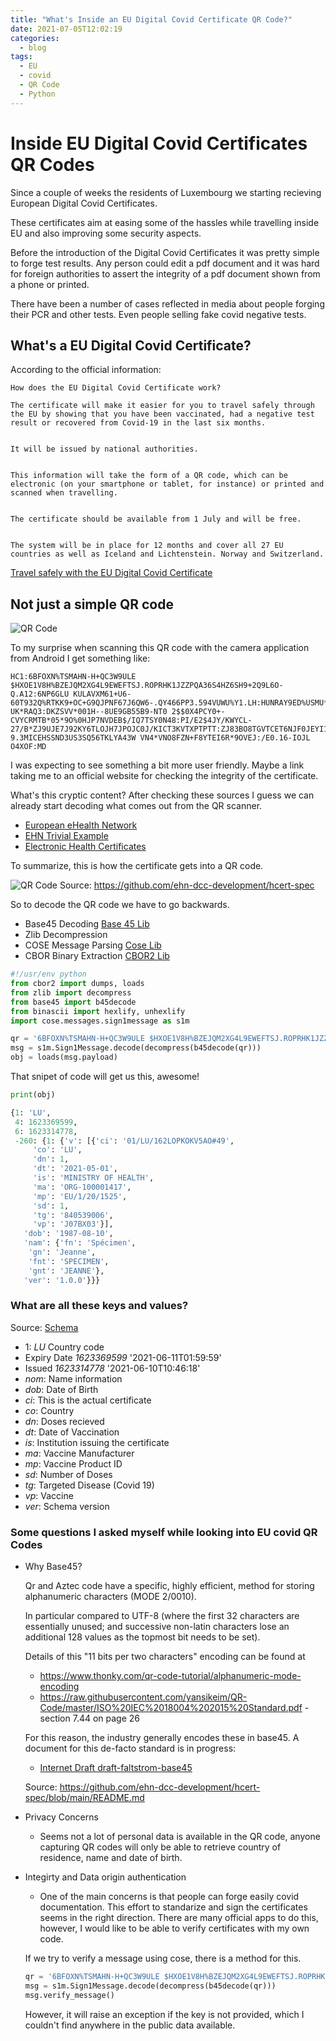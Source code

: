 ```yaml
---
title: "What's Inside an EU Digital Covid Certificate QR Code?"
date: 2021-07-05T12:02:19
categories:
  - blog
tags:
  - EU
  - covid
  - QR Code
  - Python
---
```


# Inside EU Digital Covid Certificates QR Codes


Since a couple of weeks the residents of Luxembourg we starting recieving European Digital Covid Certificates.

These certificates aim at easing some of the hassles while travelling inside EU and also improving some security aspects.

Before the introduction of the Digital Covid Certificates it was pretty simple to forge test results. Any person could edit a pdf document and it was hard for foreign authorities to assert the integrity of a pdf document shown from a phone or printed.

There have been a number of cases reflected in media about people forging their PCR and other tests. Even people selling fake covid negative tests.

## What's a EU Digital Covid Certificate?

According to the official information:
```
How does the EU Digital Covid Certificate work?

The certificate will make it easier for you to travel safely through the EU by showing that you have been vaccinated, had a negative test result or recovered from Covid-19 in the last six months.


It will be issued by national authorities.


This information will take the form of a QR code, which can be electronic (on your smartphone or tablet, for instance) or printed and scanned when travelling.


The certificate should be available from 1 July and will be free.


The system will be in place for 12 months and cover all 27 EU countries as well as Iceland and Lichtenstein. Norway and Switzerland.
```
[Travel safely with the EU Digital Covid Certificate](https://www.europarl.europa.eu/news/en/headlines/priorities/eu-response-to-coronavirus/20210520STO04404/travel-safely-with-the-eu-digital-covid-certificate)

## Not just a simple QR code

![QR Code](../assets/images/INCERT_R_DCC_Vaccination.png "QR")

To my surprise when scanning this QR code with the camera application from Android I get something like:

```
HC1:6BFOXN%TSMAHN-H+QC3W9ULE $HXOE1V8H%BZEJQM2XG4L9EWEFTSJ.ROPRHK1JZZPQA36S4HZ6SH9+2Q9L6O-Q.A12:6NP6GLU KULAVXM61+U6-60T932Q%RTKK9+OC+G9QJPNF67J6QW6-.QY466PP3.594VUWU%Y1.LH:HUNRAY9ED%USMU*PP:+P*.1D9R$P6*C0QJ22 UK*RAQ3:DKZSVV*001H--8UE9GB55B9-NT0 2$$0X4PCY0+-CVYCRMTB*05*9O%0HJP7NVDEB$/IQ7TSY0N48:PI/E2$4JY/KWYCL-27/B*ZJ9UJE7J92KY6TLOJH7JPOJC0J/KICT3KVTXPTPTT:ZJ83BO8TGVTCET6NJF0JEYI1DLNCK162:362LCB2FM5CYZCQ8132A0JMGMUCJ2X-9.3MICEHSSND3US3SQ56TKLYA43W VN4*VNO8FZN+F8YTEI6R*9OVEJ:/E0.16-IOJL O4XOF:MD
```

I was expecting to see something a bit more user friendly. Maybe a link taking me to an official website for checking the integrity of the certificate. 

What's this cryptic content?
After checking these sources I guess we can already start decoding what comes out from the QR scanner.

- [European eHealth Network](https://github.com/ehn-dcc-development)
- [EHN Trivial Example](https://github.com/ehn-dcc-development/ehn-sign-verify-python-trivial)
- [Electronic Health Certificates](https://github.com/ehn-dcc-development/hcert-spec)

To summarize, this is how the certificate gets into a QR code.

![QR Code](../assets/images/overview.png "Overview") Source: https://github.com/ehn-dcc-development/hcert-spec


So to decode the QR code we have to go backwards.

- Base45 Decoding [Base 45 Lib](https://pypi.org/project/base45/)
- Zlib Decompression
- COSE Message Parsing [Cose Lib](https://pypi.org/project/cose/)
- CBOR Binary Extraction [CBOR2 Lib](https://pypi.org/project/cbor2/)

```python
#!/usr/env python
from cbor2 import dumps, loads
from zlib import decompress
from base45 import b45decode
from binascii import hexlify, unhexlify
import cose.messages.sign1message as s1m

qr = '6BFOXN%TSMAHN-H+QC3W9ULE $HXOE1V8H%BZEJQM2XG4L9EWEFTSJ.ROPRHK1JZZPQA36S4HZ6SH9+2Q9L6O-Q.A12:6NP6GLU KULAVXM61+U6-60T932Q%RTKK9+OC+G9QJPNF67J6QW6-.QY466PP3.594VUWU%Y1.LH:HUNRAY9ED%USMU*PP:+P*.1D9R$P6*C0QJ22 UK*RAQ3:DKZSVV*001H--8UE9GB55B9-NT0 2$$0X4PCY0+-CVYCRMTB*05*9O%0HJP7NVDEB$/IQ7TSY0N48:PI/E2$4JY/KWYCL-27/B*ZJ9UJE7J92KY6TLOJH7JPOJC0J/KICT3KVTXPTPTT:ZJ83BO8TGVTCET6NJF0JEYI1DLNCK162:362LCB2FM5CYZCQ8132A0JMGMUCJ2X-9.3MICEHSSND3US3SQ56TKLYA43W VN4*VNO8FZN+F8YTEI6R*9OVEJ:/E0.16-IOJL O4XOF:MD'
msg = s1m.Sign1Message.decode(decompress(b45decode(qr)))
obj = loads(msg.payload)
```

That snipet of code will get us this, awesome!
```python
print(obj)

{1: 'LU',
 4: 1623369599,
 6: 1623314778,
 -260: {1: {'v': [{'ci': '01/LU/162LOPKOKV5AO#49',
     'co': 'LU',
     'dn': 1,
     'dt': '2021-05-01',
     'is': 'MINISTRY OF HEALTH',
     'ma': 'ORG-100001417',
     'mp': 'EU/1/20/1525',
     'sd': 1,
     'tg': '840539006',
     'vp': 'J07BX03'}],
   'dob': '1987-08-10',
   'nam': {'fn': 'Spécimen',
    'gn': 'Jeanne',
    'fnt': 'SPECIMEN',
    'gnt': 'JEANNE'},
   'ver': '1.0.0'}}}
```

### What are all these keys and values?

Source: [Schema](https://ec.europa.eu/health/sites/default/files/ehealth/docs/covid-certificate_json_specification_en.pdf)
- 1: _LU_  Country code
- Expiry Date _1623369599_ '2021-06-11T01:59:59'
- Issued _1623314778_ '2021-06-10T10:46:18'
- _nom_: Name information
- _dob_: Date of Birth
- _ci_: This is the actual certificate
- _co_: Country
- _dn_: Doses recieved
- _dt_: Date of Vaccination
- _is_: Institution issuing the certificate
- _ma_: Vaccine Manufacturer
- _mp_: Vaccine Product ID
- _sd_: Number of Doses
- _tg_: Targeted Disease (Covid 19)
- _vp_: Vaccine
- _ver_: Schema version

### Some questions I asked myself while looking into EU covid QR Codes

- Why Base45?

    Qr and Aztec code have a specific, highly efficient, method for storing alphanumeric characters (MODE 2/0010).

    In particular compared to UTF-8 (where the first 32 characters are essentially unused; and successive non-latin characters lose an additional 128 values as the topmost bit needs to be set).

    Details of this "11 bits per two characters" encoding can be found at

    -	 https://www.thonky.com/qr-code-tutorial/alphanumeric-mode-encoding
    -	https://raw.githubusercontent.com/yansikeim/QR-Code/master/ISO%20IEC%2018004%202015%20Standard.pdf - section 7.44 on page 26

    For this reason, the industry generally encodes these in base45. A document for this de-facto standard is in progress:

    - [Internet Draft draft-faltstrom-base45](https://datatracker.ietf.org/doc/draft-faltstrom-base45)

    Source: https://github.com/ehn-dcc-development/hcert-spec/blob/main/README.md

- Privacy Concerns
    - Seems not a lot of personal data is available in the QR code, anyone capturing QR codes will only be able to retrieve country of residence, name and date of birth.

- Integirty and Data origin authentication
    - One of the main concerns is that people can forge easily covid documentation. This effort to standarize and sign the certificates seems in the right direction. There are many official apps to do this, however, I would like to be able to verify certificates with my own code.

    If we try to verify a message using cose, there is a method for this.
    ```python
    qr = '6BFOXN%TSMAHN-H+QC3W9ULE $HXOE1V8H%BZEJQM2XG4L9EWEFTSJ.ROPRHK1JZZPQA36S4HZ6SH9+2Q9L6O-Q.A12:6NP6GLU KULAVXM61+U6-60T932Q%RTKK9+OC+G9QJPNF67J6QW6-.QY466PP3.594VUWU%Y1.LH:HUNRAY9ED%USMU*PP:+P*.1D9R$P6*C0QJ22 UK*RAQ3:DKZSVV*001H--8UE9GB55B9-NT0 2$$0X4PCY0+-CVYCRMTB*05*9O%0HJP7NVDEB$/IQ7TSY0N48:PI/E2$4JY/KWYCL-27/B*ZJ9UJE7J92KY6TLOJH7JPOJC0J/KICT3KVTXPTPTT:ZJ83BO8TGVTCET6NJF0JEYI1DLNCK162:362LCB2FM5CYZCQ8132A0JMGMUCJ2X-9.3MICEHSSND3US3SQ56TKLYA43W VN4*VNO8FZN+F8YTEI6R*9OVEJ:/E0.16-IOJL O4XOF:MD'
    msg = s1m.Sign1Message.decode(decompress(b45decode(qr)))
    msg.verify_message()
    ```
    However, it will raise an exception if the key is not provided, which I couldn't find anywhere in the public data available.


